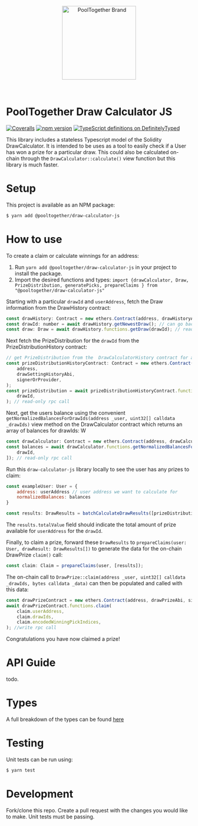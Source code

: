 <p align="center">
  <a href="https://github.com/pooltogether/pooltogether--brand-assets">
    <img src="https://github.com/pooltogether/pooltogether--brand-assets/blob/977e03604c49c63314450b5d432fe57d34747c66/logo/pooltogether-logo--purple-gradient.png?raw=true" alt="PoolTogether Brand" style="max-width:100%;" width="200">
  </a>
</p>

<br />

# PoolTogether Draw Calculator JS

[![Coveralls](https://github.com/pooltogether/draw-calculators-js/actions/workflows/main.yml/badge.svg)](https://github.com/pooltogether/draw-calculators-js/actions/workflows/main.yml)
[![npm version](https://badge.fury.io/js/@pooltogether%2Fdraw-calculator-js.svg)](https://badge.fury.io/js/@pooltogether%2Fdraw-calculator-js)
[![TypeScript definitions on DefinitelyTyped](https://definitelytyped.org/badges/standard.svg)](https://definitelytyped.org)

This library includes a stateless Typescript model of the Solidity DrawCalculator. It is intended to be uses as a tool to easily check if a User has won a prize for a particular draw. This could also be calculated on-chain through the `DrawCalculator::calculate()` view function but this library is much faster.

# Setup

This project is available as an NPM package:

```bash
$ yarn add @pooltogether/draw-calculator-js
```

# How to use

To create a claim or calculate winnings for an address:

1. Run `yarn add @pooltogether/draw-calculator-js` in your project to install the package.
1. Import the desired functions and types: `import {drawCalculator, Draw, PrizeDistribution, generatePicks, prepareClaims } from "@pooltogether/draw-calculator-js"`

Starting with a particular `drawId` and `userAddress`, fetch the Draw information from the DrawHistory contract:

```js
const drawHistory: Contract = new ethers.Contract(address, drawHistoryAbi, signerOrProvider);
const drawId: number = await drawHistory.getNewestDraw(); // can go back cardinality in time (8 draws)
const draw: Draw = await drawHistory.functions.getDraw(drawId); // read-only rpc call
```

Next fetch the PrizeDistribution for the `drawId` from the PrizeDistributionHistory contract:

```javascript
// get PrizeDistribution from the  DrawCalculatorHistory contract for a particular drawId
const prizeDistributionHistoryContract: Contract = new ethers.Contract(
    address,
    drawSettingHistoryAbi,
    signerOrProvider,
);
const prizeDistribution = await prizeDistributionHistoryContract.functions.getPrizeDistribution(
    drawId,
); // read-only rpc call
```

Next, get the users balance using the convenient `getNormalizedBalancesForDrawIds(address _user, uint32[] calldata _drawIds)` view method
on the DrawCalculator contract which returns an array of balances for drawIds:
W

```js
const drawCalculator: Contract = new ethers.Contract(address, drawCalculatorAbi, signerOrProvider);
const balances = await drawCalculator.functions.getNormalizedBalancesForDrawIds(userAddress, [
    drawId,
]); // read-only rpc call
```

Run this `draw-calculator-js` library locally to see the user has any prizes to claim:

```js
const exampleUser: User = {
    address: userAddress // user address we want to calculate for
    normalizedBalances: balances
}

const results: DrawResults = batchCalculateDrawResults([prizeDistribution], [draw], exampleUser)
```

The `results.totalValue` field should indicate the total amount of prize available for `userAddress` for the `drawId`.

Finally, to claim a prize, forward these `DrawResults` to `prepareClaims(user: User, drawResult: DrawResults[])` to generate the data for the on-chain DrawPrize `claim()` call:

```js
const claim: Claim = prepareClaims(user, [results]);
```

The on-chain call to `DrawPrize::claim(address _user, uint32[] calldata _drawIds, bytes calldata _data)` can then be populated and called with this data:

```js
const drawPrizeContract = new ethers.Contract(address, drawPrizeAbi, signerOrProvider);
await drawPrizeContract.functions.claim(
    claim.userAddress,
    claim.drawIds,
    claim.encodedWinningPickIndices,
); //write rpc call
```

Congratulations you have now claimed a prize!

# API Guide

todo.

# Types

A full breakdown of the types can be found [here](./src/types.ts)

# Testing

Unit tests can be run using:

```bash
$ yarn test
```

# Development

Fork/clone this repo. Create a pull request with the changes you would like to make. Unit tests must be passing.
